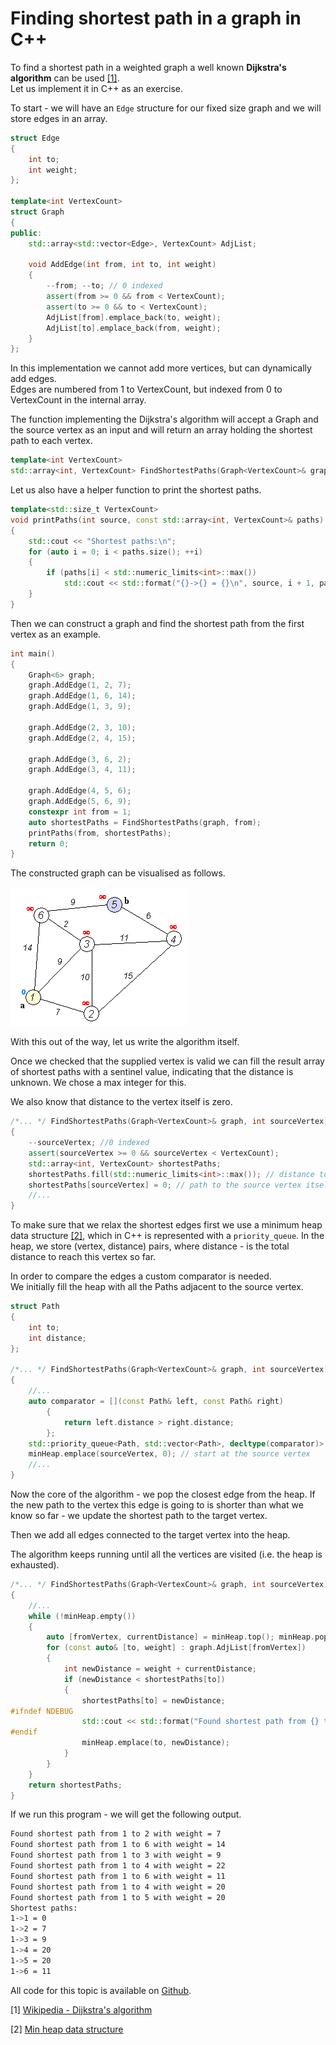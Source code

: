# Finding shortest path in a graph in C++

To find a shortest path in a weighted graph a well known **Dijkstra's algorithm** can be used [\[1\]](#1).  
Let us implement it in C++ as an exercise.

To start - we will have an `Edge` structure for our fixed size graph and we will store edges in an array.
```cpp
struct Edge
{
	int to;
	int weight;
};

template<int VertexCount>
struct Graph
{
public:
	std::array<std::vector<Edge>, VertexCount> AdjList;

	void AddEdge(int from, int to, int weight)
	{
		--from; --to; // 0 indexed
		assert(from >= 0 && from < VertexCount);
		assert(to >= 0 && to < VertexCount);
		AdjList[from].emplace_back(to, weight);
		AdjList[to].emplace_back(from, weight);
	}
};
```
In this implementation we cannot add more vertices, but can dynamically add edges.  
Edges are numbered from 1 to VertexCount, but indexed from 0 to VertexCount in the internal array.

The function implementing the Dijkstra's algorithm will accept a Graph and the source vertex as an input and will return
an array holding the shortest path to each vertex.
```cpp
template<int VertexCount>
std::array<int, VertexCount> FindShortestPaths(Graph<VertexCount>& graph, int sourceVertex);
```

Let us also have a helper function to print the shortest paths.
```cpp
template<std::size_t VertexCount>
void printPaths(int source, const std::array<int, VertexCount>& paths)
{
	std::cout << "Shortest paths:\n";
	for (auto i = 0; i < paths.size(); ++i)
	{
		if (paths[i] < std::numeric_limits<int>::max())
			std::cout << std::format("{}->{} = {}\n", source, i + 1, paths[i]);
	}
}
```
Then we can construct a graph and find the shortest path from the first vertex as an example.
```cpp
int main()
{
	Graph<6> graph;
	graph.AddEdge(1, 2, 7);
	graph.AddEdge(1, 6, 14);
	graph.AddEdge(1, 3, 9);

	graph.AddEdge(2, 3, 10);
	graph.AddEdge(2, 4, 15);

	graph.AddEdge(3, 6, 2);
	graph.AddEdge(3, 4, 11);

	graph.AddEdge(4, 5, 6);
	graph.AddEdge(5, 6, 9);
	constexpr int from = 1;
	auto shortestPaths = FindShortestPaths(graph, from);
	printPaths(from, shortestPaths);
	return 0;
}
```
The constructed graph can be visualised as follows.

![Graph visualization](/img/Dijkstra_Animation.gif)

With this out of the way, let us write the algorithm itself.

Once we checked that the supplied vertex is valid we can fill the result array of shortest paths with a sentinel value,
indicating that the distance is unknown. We chose a max integer for this.

We also know that distance to the vertex itself is zero.
```cpp
/*... */ FindShortestPaths(Graph<VertexCount>& graph, int sourceVertex)
{
	--sourceVertex; //0 indexed
	assert(sourceVertex >= 0 && sourceVertex < VertexCount);
	std::array<int, VertexCount> shortestPaths;
	shortestPaths.fill(std::numeric_limits<int>::max()); // distance to all vertices is unknown
	shortestPaths[sourceVertex] = 0; // path to the source vertex itself it zero
	//...
}
```
To make sure that we relax the shortest edges first we use a minimum heap data structure [\[2\]](#2), which
in C++ is represented with a `priority_queue`. In the heap, we store (vertex, distance) pairs, where distance - is the total distance
to reach this vertex so far.

In order to compare the edges a custom comparator is needed.  
We initially fill the heap with all the Paths adjacent to the source vertex.
```cpp
struct Path
{
	int to;
	int distance;
};

/*... */ FindShortestPaths(Graph<VertexCount>& graph, int sourceVertex)
{
	//...
	auto comparator = [](const Path& left, const Path& right)
		{
			return left.distance > right.distance;
		};
	std::priority_queue<Path, std::vector<Path>, decltype(comparator)> minHeap;
	minHeap.emplace(sourceVertex, 0); // start at the source vertex
	//...
}
```
Now the core of the algorithm - we pop the closest edge from the heap. If the new path to the vertex this edge is going to
is shorter than what we know so far - we update the shortest path to the target vertex.

Then we add all edges connected to the target vertex into the heap.

The algorithm keeps running until all the vertices are visited (i.e. the heap is exhausted).

```cpp
/*... */ FindShortestPaths(Graph<VertexCount>& graph, int sourceVertex)
{
	//...
	while (!minHeap.empty())
	{
		auto [fromVertex, currentDistance] = minHeap.top(); minHeap.pop();
		for (const auto& [to, weight] : graph.AdjList[fromVertex])
		{
			int newDistance = weight + currentDistance;
			if (newDistance < shortestPaths[to])
			{
				shortestPaths[to] = newDistance;
#ifndef NDEBUG
				std::cout << std::format("Found shortest path from {} to {} with weight = {}\n", sourceVertex + 1, to + 1, newDistance);
#endif
				minHeap.emplace(to, newDistance);
			}
		}
	}
	return shortestPaths;
}
```
If we run this program - we will get the following output.
```bash
Found shortest path from 1 to 2 with weight = 7
Found shortest path from 1 to 6 with weight = 14
Found shortest path from 1 to 3 with weight = 9
Found shortest path from 1 to 4 with weight = 22
Found shortest path from 1 to 6 with weight = 11
Found shortest path from 1 to 4 with weight = 20
Found shortest path from 1 to 5 with weight = 20
Shortest paths:
1->1 = 0
1->2 = 7
1->3 = 9
1->4 = 20
1->5 = 20
1->6 = 11
```


All code for this topic is available on [Github](https://github.com/ivan-golubev/graph-dijkstra.git).

<a name="1">\[1\] [Wikipedia - Dijkstra's algorithm](https://en.wikipedia.org/wiki/Dijkstra%27s_algorithm)</a>

<a name="2">\[2\] [Min heap data structure](https://www.geeksforgeeks.org/introduction-to-min-heap-data-structure/)</a>
